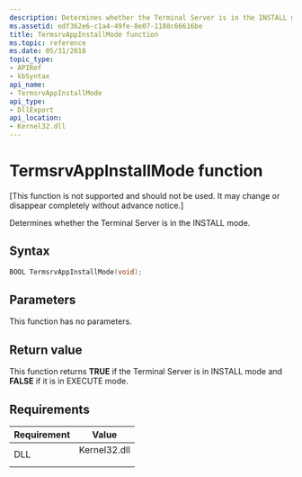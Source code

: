 ```yaml
---
description: Determines whether the Terminal Server is in the INSTALL mode.
ms.assetid: edf362e6-c1a4-49fe-8e07-1188c66616be
title: TermsrvAppInstallMode function
ms.topic: reference
ms.date: 05/31/2018
topic_type: 
- APIRef
- kbSyntax
api_name: 
- TermsrvAppInstallMode
api_type: 
- DllExport
api_location: 
- Kernel32.dll
---
```


# TermsrvAppInstallMode function

\[This function is not supported and should not be used. It may change or disappear completely without advance notice.\]

Determines whether the Terminal Server is in the INSTALL mode.

## Syntax


```C++
BOOL TermsrvAppInstallMode(void);
```



## Parameters

This function has no parameters.

## Return value

This function returns **TRUE** if the Terminal Server is in INSTALL mode and **FALSE** if it is in EXECUTE mode.

## Requirements



| Requirement | Value |
|----------------|-----------------------------------------------------------------------------------------|
| DLL<br/> | <dl> <dt>Kernel32.dll</dt> </dl> |



 

 





